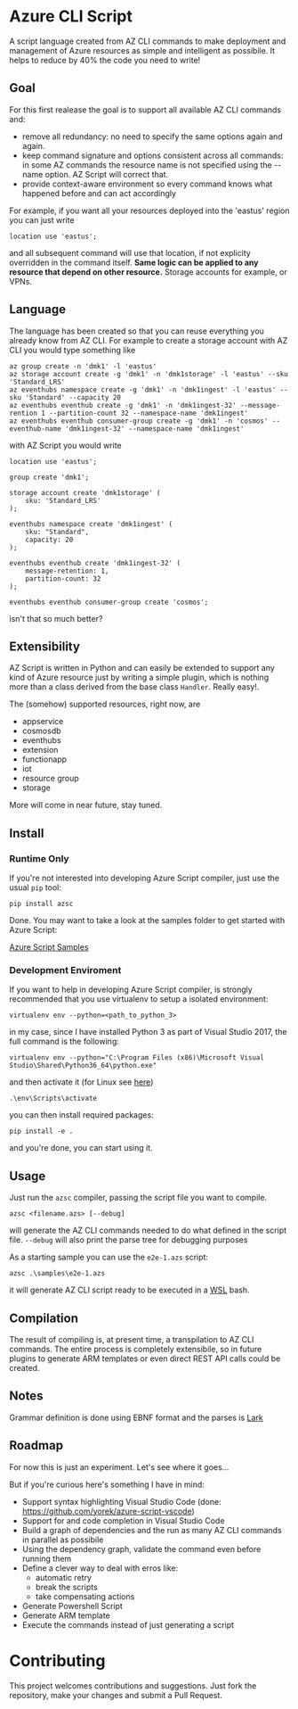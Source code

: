 
# Azure CLI Script

A script language created from AZ CLI commands to make deployment and management of Azure resources as simple and intelligent as possibile. It helps to reduce by 40% the code you need to write!

## Goal

For this first realease the goal is to support all available AZ CLI commands and:

- remove all redundancy: no need to specify the same options again and again. 
- keep command signature and options consistent across all commands: in some AZ commands the resource name is not specified using the --name option. AZ  Script will correct that.
- provide context-aware environment so every command knows what happened before and can act accordingly

For example, if you want all your resources deployed into the 'eastus' region you can just write

```
location use 'eastus';
```

and all subsequent command will use that location, if not explicity overridden in the command itself. **Same logic can be applied to any resource that depend on other resource.** Storage accounts for example, or VPNs.

## Language

The language has been created so that you can reuse everything you already know from AZ CLI. For example to create a storage account with AZ CLI you would type something like

```
az group create -n 'dmk1' -l 'eastus'
az storage account create -g 'dmk1' -n 'dmk1storage' -l 'eastus' --sku 'Standard_LRS'
az eventhubs namespace create -g 'dmk1' -n 'dmk1ingest' -l 'eastus' --sku 'Standard' --capacity 20
az eventhubs eventhub create -g 'dmk1' -n 'dmk1ingest-32' --message-rention 1 --partition-count 32 --namespace-name 'dmk1ingest'
az eventhubs eventhub consumer-group create -g 'dmk1' -n 'cosmos' --eventhub-name 'dmk1ingest-32' --namespace-name 'dmk1ingest'
```

with AZ Script you would write

```
location use 'eastus';

group create 'dmk1';

storage account create 'dmk1storage' (
	sku: 'Standard_LRS'		
);

eventhubs namespace create 'dmk1ingest' (
	sku: "Standard",
	capacity: 20
);

eventhubs eventhub create 'dmk1ingest-32' (
	message-retention: 1,
	partition-count: 32
);

eventhubs eventhub consumer-group create 'cosmos';
```
 
isn't that so much better?

## Extensibility

AZ Script is written in Python and can easily be extended to support any kind of Azure resource just by writing a simple plugin, which is nothing more than a class derived from the base class ```Handler```. Really easy!.

The (somehow) supported resources, right now, are

- appservice
- cosmosdb
- eventhubs
- extension
- functionapp
- iot
- resource group
- storage

More will come in near future, stay tuned.

## Install

### Runtime Only

If you're not interested into developing Azure Script compiler, just use the usual `pip` tool:

	pip install azsc

Done. You may want to take a look at the samples folder to get started with Azure Script:

[Azure Script Samples](./samples)

### Development Enviroment

If you want to help in developing Azure Script compiler, is strongly recommended that you use virtualenv to setup a isolated environment:

	virtualenv env --python=<path_to_python_3>

in my case, since I have installed Python 3 as part of Visual Studio 2017, the full command is the following:

	virtualenv env --python="C:\Program Files (x86)\Microsoft Visual Studio\Shared\Python36_64\python.exe"

and then activate it (for Linux see [here](https://virtualenv.pypa.io/en/stable/userguide/#usage))

	.\env\Scripts\activate

you can then install required packages:

	pip install -e .

and you're done, you can start using it.

## Usage

Just run the `azsc` compiler, passing the script file you want to compile.

```
azsc <filename.azs> [--debug]
```

will generate the AZ CLI commands needed to do what defined in the script file.
`--debug` will also print the parse tree for debugging purposes

As a starting sample you can use the `e2e-1.azs` script:

	azsc .\samples\e2e-1.azs

it will generate AZ CLI script ready to be executed in a [WSL](https://en.wikipedia.org/wiki/Windows_Subsystem_for_Linux) bash.

## Compilation

The result of compiling is, at present time, a transpilation to AZ CLI commands. The entire process is completely extensibile, so in future plugins to generate ARM templates or even direct REST API calls could be created.

## Notes

Grammar definition is done using EBNF format and the parses is [Lark](https://github.com/lark-parser/lark)

## Roadmap

For now this is just an experiment. Let's see where it goes...

But if you're curious here's something I have in mind:

- Support syntax highlighting Visual Studio Code (done: https://github.com/yorek/azure-script-vscode)
- Support for and code completion in Visual Studio Code
- Build a graph of dependencies and the run as many AZ CLI commands in parallel as possibile
- Using the dependency graph, validate the command even before running them
- Define a clever way to deal with erros like:
	- automatic retry 
	- break the scripts
	- take compensating actions
- Generate Powershell Script
- Generate ARM template
- Execute the commands instead of just generating a script

# Contributing

This project welcomes contributions and suggestions. Just fork the repository, make your changes and submit a Pull Request. 